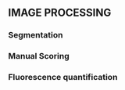 
## IMAGE PROCESSING ##

### Segmentation ##

### Manual Scoring ##

### Fluorescence quantification ##

